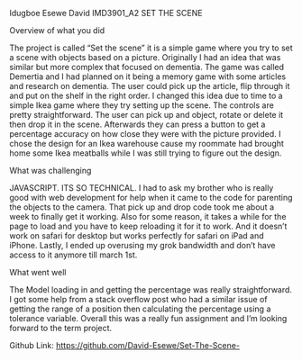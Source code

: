 Idugboe Esewe David
IMD3901_A2
SET THE SCENE


Overview of what you did

The project is called “Set the scene” it is a simple game where you try to set a scene with objects based on a picture. Originally I had an idea that was similar but more complex that focused on dementia. The game was called Demertia and I had planned on it being a memory game with some articles and research on dementia.  The user could pick up the article, flip through it and put on the shelf in the right order. I changed this idea due to time to a simple Ikea game where they try setting up the scene. The controls are pretty straightforward. The user can pick up and object, rotate or delete it then drop it in the scene. Afterwards they can press a button to get a percentage accuracy on how close they were with the picture provided. I chose the design for an Ikea warehouse cause my roommate had brought home some Ikea meatballs while I was still trying to figure out the design. 

What was challenging

JAVASCRIPT. ITS SO TECHNICAL. I had to ask my brother who is really good with web development for help when it came to the code for parenting the objects to the camera. That pick up and drop code took me about a week to finally get it working. Also for some reason, it takes a while for the page to load and you have to keep reloading it for it to work. And it doesn’t work on safari for desktop but works perfectly for safari on iPad and iPhone. Lastly, I ended up overusing my grok bandwidth and don’t have access to it anymore till march 1st.

What went well

The Model loading in and getting the percentage was really straightforward. I got some help from a stack overflow post who had a similar issue of getting the range of a position then calculating the percentage using a tolerance variable. Overall this was a really fun assignment and I’m looking forward to the term project.

Github Link: https://github.com/David-Esewe/Set-The-Scene-
